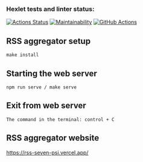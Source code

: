 ### Hexlet tests and linter status:
[![Actions Status](https://github.com/Julia-Tisa/frontend-project-11/workflows/hexlet-check/badge.svg)](https://github.com/Julia-Tisa/frontend-project-11/actions)
[![Maintainability](https://api.codeclimate.com/v1/badges/0d39bc423d030713b57a/maintainability)](https://codeclimate.com/github/Julia-Tisa/frontend-project-11/maintainability)
[![GitHub Actions](https://github.com/Julia-Tisa/frontend-project-11/actions/workflows/github-actions.yml/badge.svg)](https://github.com/Julia-Tisa/frontend-project-11/actions/workflows/github-actions.yml)
## RSS aggregator setup
```
make install
```
## Starting the web server
```
npm run serve / make serve
```
## Exit from web server
```
The command in the terminal: control + C
```
## RSS aggregator website
https://rss-seven-psi.vercel.app/